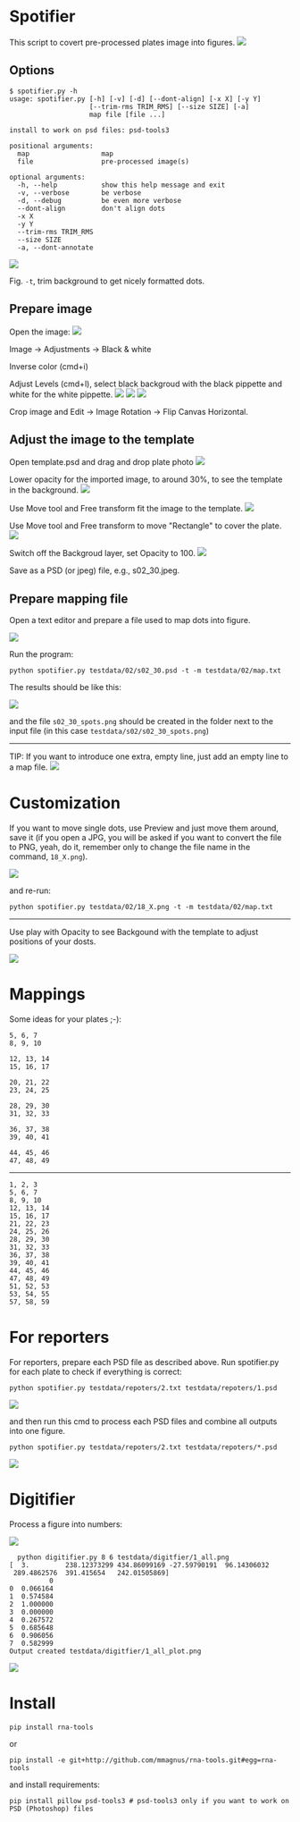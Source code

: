# Spotifier

This script to covert pre-processed plates image into figures.
![](imgs/yWwr8DqnXT.gif)

## Options

    $ spotifier.py -h
    usage: spotifier.py [-h] [-v] [-d] [--dont-align] [-x X] [-y Y]
                        [--trim-rms TRIM_RMS] [--size SIZE] [-a]
                        map file [file ...]

    install to work on psd files: psd-tools3

    positional arguments:
      map                  map
      file                 pre-processed image(s)

    optional arguments:
      -h, --help           show this help message and exit
      -v, --verbose        be verbose
      -d, --debug          be even more verbose
      --dont-align         don't align dots
      -x X
      -y Y
      --trim-rms TRIM_RMS
      --size SIZE
      -a, --dont-annotate

![](imgs/jyvsjrgxpe.gif)

Fig. `-t`,  trim background to get nicely formatted dots.

## Prepare image
Open the image:
![](imgs/f1.jpeg)

Image -> Adjustments -> Black & white

Inverse color (cmd+i) 

Adjust Levels (cmd+l), select black backgroud with the black pippette and white for the white pippette.
![](imgs/f2.jpeg)
![](imgs/f3.jpeg)
![](imgs/f4.jpeg)

Crop image and Edit -> Image Rotation -> Flip Canvas Horizontal.

## Adjust the image to the template
Open template.psd and drag and drop plate photo
![](imgs/f5.jpeg)

Lower opacity for the imported image, to around 30%, to see the template in the background.
![](imgs/f6.jpeg)

Use Move tool and Free transform fit the image to the template.
![](imgs/f7.jpeg)

Use Move tool and Free transform to move "Rectangle" to cover the plate.
![](imgs/f8.jpeg)

Switch off the Backgroud layer, set Opacity to 100.
![](imgs/f9.jpeg)

Save as a PSD (or jpeg) file, e.g., s02_30.jpeg.

## Prepare mapping file
Open a text editor and prepare a file used to map dots into figure. 

![](imgs/f10.jpeg)

Run the program:

    python spotifier.py testdata/02/s02_30.psd -t -m testdata/02/map.txt

The results should be like this:

![](imgs/f11.jpeg)

and the file `s02_30_spots.png` should be created in the folder next to the input file (in this case `testdata/s02/s02_30_spots.png`)

-------------------------------------------------------------------------------

TIP: If you want to introduce one extra, empty line, just add an empty line to a map file.
![](imgs/map_empty.jpeg)

# Customization

If you want to move single dots, use Preview and just move them around, save it (if you open a JPG, you will be asked if you want to convert the file to PNG, yeah, do it, remember only to change the file name in the command, `18_X.png`).

![](imgs/fix.jpeg)

and re-run:

	python spotifier.py testdata/02/18_X.png -t -m testdata/02/map.txt

-------------------------------------------------------------------------------

Use play with Opacity to see Backgound with the template to adjust positions of your dosts.

![](imgs/opacity.jpeg)

# Mappings
Some ideas for your plates ;-):

    5, 6, 7
    8, 9, 10

    12, 13, 14
    15, 16, 17

    20, 21, 22
    23, 24, 25

    28, 29, 30
    31, 32, 33

    36, 37, 38
    39, 40, 41

    44, 45, 46
    47, 48, 49
    
-------------------------------------------------------------------------------

    1, 2, 3
    5, 6, 7
    8, 9, 10
    12, 13, 14
    15, 16, 17
    21, 22, 23
    24, 25, 26
    28, 29, 30
    31, 32, 33
    36, 37, 38
    39, 40, 41
    44, 45, 46
    47, 48, 49
    51, 52, 53
    53, 54, 55
    57, 58, 59

# For reporters
For reporters, prepare each PSD file as described above. Run spotifier.py for each plate to check if everything is correct:

    python spotifier.py testdata/repoters/2.txt testdata/repoters/1.psd

![](imgs/reporter1.jpeg)

and then run this cmd to process each PSD files and combine all outputs into one figure.

    python spotifier.py testdata/repoters/2.txt testdata/repoters/*.psd

![](imgs/reporter2.jpeg)

# Digitifier
Process a figure into numbers:

![](imgs/1_all.jpeg)

      python digitifier.py 8 6 testdata/digitfier/1_all.png
    [  3.         238.12373299 434.86099169 -27.59790191  96.14306032
     289.4862576  391.415654   242.01505869]
              0
    0  0.066164
    1  0.574584
    2  1.000000
    3  0.000000
    4  0.267572
    5  0.685648
    6  0.906056
    7  0.582999
    Output created testdata/digitfier/1_all_plot.png

![](imgs/1_all_plot.png)
    
# Install

    pip install rna-tools
    
or 

    pip install -e git+http://github.com/mmagnus/rna-tools.git#egg=rna-tools

and install requirements:

    pip install pillow psd-tools3 # psd-tools3 only if you want to work on PSD (Photoshop) files
